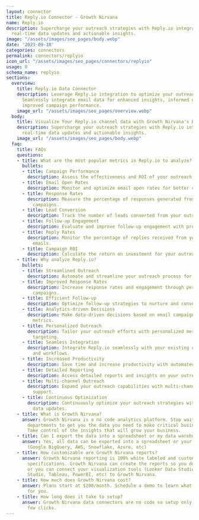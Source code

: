 ```yaml
---
layout: connector
title: Reply.io Connector - Growth Nirvana
name: Reply.io
description: Supercharge your outreach strategies with Reply.io integration, unlocking
  real-time data updates and actionable insights.
image: "/assets/images/seo_pages/body.webp"
date: '2023-09-18'
categories: connectors
permalink: connectors/replyio
icon_url: "/assets/images/seo_pages/connectors/replyio"
usage: 0
schema_name: replyio
sections:
  overview:
    title: Reply.io Data Connector
    description: Leverage Reply.io integration to optimize your outreach campaigns.
      Seamlessly integrate email data for enhanced insights, informed decisions, and
      improved campaign performance.
    image_url: "/assets/images/seo_pages/overview.webp"
  body:
    title: Visualize Your Reply.io channel data with Growth Nirvana's Reply.io Connector
    description: Supercharge your outreach strategies with Reply.io integration, unlocking
      real-time data updates and actionable insights.
    image_url: "/assets/images/seo_pages/body.webp"
  faq:
    title: FAQs
    questions:
    - title: What are the most popular metrics in Reply.io to analyze?
      bullets:
      - title: Campaign Performance
        description: Assess the effectiveness and ROI of your outreach campaigns.
      - title: Email Open Rates
        description: Monitor and optimize email open rates for better campaign performance.
      - title: Response Rates
        description: Measure the percentage of responses generated from your outreach
          campaigns.
      - title: Lead Conversion
        description: Track the number of leads converted from your outreach efforts.
      - title: Follow-up Engagement
        description: Evaluate and improve follow-up engagement with prospects.
      - title: Reply Rates
        description: Monitor the percentage of replies received from your outreach
          emails.
      - title: Campaign ROI
        description: Calculate the return on investment for your outreach campaigns.
    - title: Why analyze Reply.io?
      bullets:
      - title: Streamlined Outreach
        description: Automate and streamline your outreach process for increased efficiency.
      - title: Improved Response Rates
        description: Increase response rates and engagement through personalized outreach
          campaigns.
      - title: Efficient Follow-up
        description: Optimize follow-up strategies to nurture and convert leads.
      - title: Analytics-driven Decisions
        description: Make data-driven decisions based on email campaign performance
          metrics.
      - title: Personalized Outreach
        description: Tailor your outreach efforts with personalized messaging and
          targeting.
      - title: Seamless Integration
        description: Integrate Reply.io seamlessly with your existing outreach tools
          and workflows.
      - title: Increased Productivity
        description: Save time and increase productivity with automated outreach features.
      - title: Detailed Reporting
        description: Access detailed reports and insights on your outreach campaigns.
      - title: Multi-channel Outreach
        description: Expand your outreach capabilities with multi-channel campaign
          support.
      - title: Continuous Optimization
        description: Continuously optimize your outreach strategies with real-time
          data updates.
    - title: What is Growth Nirvana?
      answer: Growth Nirvana is a no code analytics platform. Stop waiting for other
        departments to get you the data you need to make critical business decisions.
        Take control of the insights that will grow your business.
    - title: Can I export the data into a spreadsheet or my data warehouse?
      answer: Yes, all data can be exported into a spreadsheet or your data warehouse
        (Google BigQuery, AWS, Snowflake, Azure, etc)
    - title: How customizable are Growth Nirvana reports?
      answer: Growth Nirvana reporting is 100% white labeled and customized to your
        specifications. Growth Nirvana can create the reports so you don’t have to
        or you can connect your visualization tools (Looker Data Studio/Google Data
        Studio, Tableau, PowerBI, etc) to Growth Nirvana.
    - title: How much does Growth Nirvana cost?
      answer: Plans start at $200/month. Schedule a demo to learn what plan is best
        for you.
    - title: How long does it take to setup?
      answer: Growth Nirvana data connectors are no code so setup only requires a
        few clicks.
---
```

